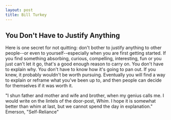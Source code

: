 ```yaml
---
layout: post
title: Bill Turkey
---
```


## You Don't Have to Justify Anything

Here is one secret for not quitting: don't bother to justify anything to other people--or even to yourself--especially when you are first getting started. If you find something absorbing, curious, compelling, interesting, fun or you just can't let it go, that's a good enough reason to carry on. You don't have to explain why. You don't have to know how it's going to pan out. If you knew, it probably wouldn't be worth pursuing. Eventually you will find a way to explain or reframe what you've been up to, and then people can decide for themselves if it was worth it.

"I shun father and mother and wife and brother, when my genius calls me. I would write on the lintels of the door-post, _Whim_. I hope it is somewhat better than whim at last, but we cannot spend the day in explanation." Emerson, "Self-Reliance"
